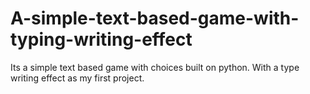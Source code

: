 # A-simple-text-based-game-with-typing-writing-effect
Its a simple text based game with choices built on python. With a type writing effect as my first project.
